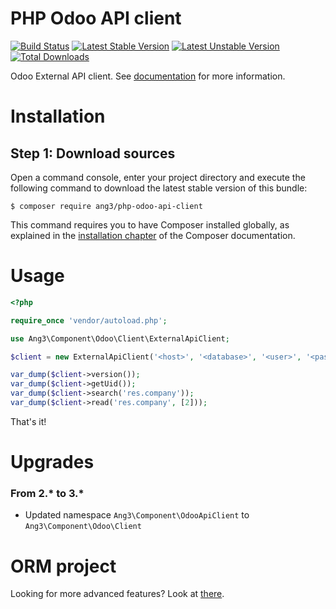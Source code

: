 PHP Odoo API client
===================

[![Build Status](https://travis-ci.org/Ang3/php-odoo-api-client.svg?branch=master)](https://travis-ci.org/Ang3/php-odoo-api-client) [![Latest Stable Version](https://poser.pugx.org/ang3/php-odoo-api-client/v/stable)](https://packagist.org/packages/ang3/php-odoo-api-client) [![Latest Unstable Version](https://poser.pugx.org/ang3/php-odoo-api-client/v/unstable)](https://packagist.org/packages/ang3/php-odoo-api-client) [![Total Downloads](https://poser.pugx.org/ang3/php-odoo-api-client/downloads)](https://packagist.org/packages/ang3/php-odoo-api-client)

Odoo External API client. See [documentation](https://www.odoo.com/documentation/12.0/webservices/odoo.html) for more information.

Installation
============

Step 1: Download sources
------------------------

Open a command console, enter your project directory and execute the
following command to download the latest stable version of this bundle:

```console
$ composer require ang3/php-odoo-api-client
```

This command requires you to have Composer installed globally, as explained
in the [installation chapter](https://getcomposer.org/doc/00-intro.md)
of the Composer documentation.

Usage
=====

```php
<?php

require_once 'vendor/autoload.php';

use Ang3\Component\Odoo\Client\ExternalApiClient;

$client = new ExternalApiClient('<host>', '<database>', '<user>', '<password>');

var_dump($client->version());
var_dump($client->getUid());
var_dump($client->search('res.company'));
var_dump($client->read('res.company', [2]));

```

That's it!

Upgrades
========

### From 2.* to 3.*

- Updated namespace ```Ang3\Component\OdooApiClient``` to ```Ang3\Component\Odoo\Client```

ORM project
===========

Looking for more advanced features? Look at [there](https://github.com/Ang3/php-odoo-orm).